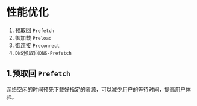 
# 性能优化
1. 预取回 `Prefetch`
2. 御加载 `Preload`
3. 御连接 `Preconnect`
4. `DNS`预取回`DNS-Prefetch`

## 1.预取回 `Prefetch`
网络空闲的时间预先下载好指定的资源，可以减少用户的等待时间，提高用户体验。  

